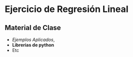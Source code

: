 # Ejercicio de Regresión Lineal
## Material de Clase
- _Ejemplos Aplicados_,
- **Librerias de python**
- Etc
